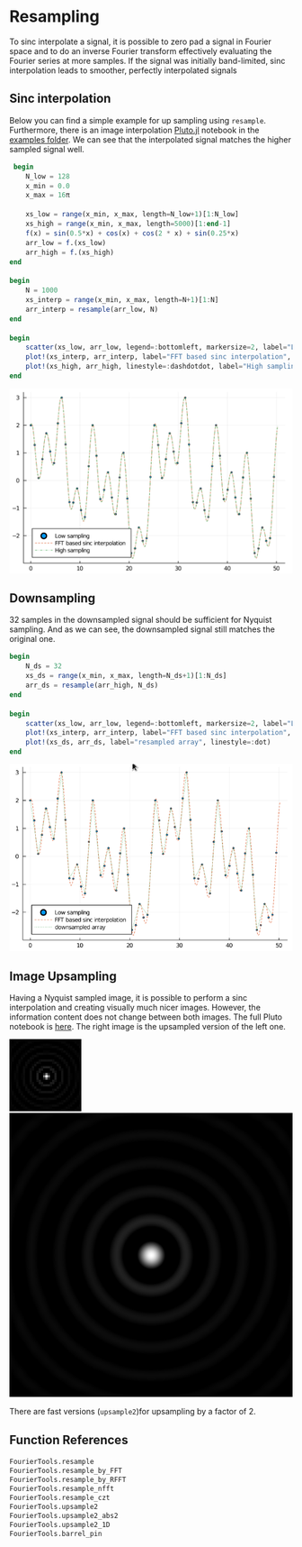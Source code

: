 # Resampling
To sinc interpolate a signal, it is possible to zero pad a signal in Fourier space and to do an inverse Fourier transform effectively
evaluating the Fourier series at more samples.
If the signal was initially band-limited, sinc interpolation leads to smoother, perfectly interpolated signals


## Sinc interpolation
Below you can find a simple example for up sampling using `resample`. 
Furthermore, there is an image interpolation [Pluto.jl](https://github.com/fonsp/Pluto.jl) notebook in the [examples folder](https://github.com/bionanoimaging/FourierTools.jl/tree/main/examples/).
We can see that the interpolated signal matches the higher sampled signal well.
```julia
 begin
	N_low = 128
	x_min = 0.0
	x_max = 16π
	
	xs_low = range(x_min, x_max, length=N_low+1)[1:N_low]
	xs_high = range(x_min, x_max, length=5000)[1:end-1]
	f(x) = sin(0.5*x) + cos(x) + cos(2 * x) + sin(0.25*x)
	arr_low = f.(xs_low)
	arr_high = f.(xs_high)
end

begin
	N = 1000
	xs_interp = range(x_min, x_max, length=N+1)[1:N]
	arr_interp = resample(arr_low, N)
end

begin
	scatter(xs_low, arr_low, legend=:bottomleft, markersize=2, label="Low sampling")
	plot!(xs_interp, arr_interp, label="FFT based sinc interpolation", linestyle=:dash)
	plot!(xs_high, arr_high, linestyle=:dashdotdot, label="High sampling")
end
```

![](assets/1D_resample.png)

## Downsampling
32 samples in the downsampled signal should be sufficient for Nyquist sampling.
And as we can see, the downsampled signal still matches the original one.

```julia
begin
	N_ds = 32
	xs_ds = range(x_min, x_max, length=N_ds+1)[1:N_ds]
	arr_ds = resample(arr_high, N_ds)
end

begin
	scatter(xs_low, arr_low, legend=:bottomleft, markersize=2, label="Low sampling")
	plot!(xs_interp, arr_interp, label="FFT based sinc interpolation", linestyle=:dash)
	plot!(xs_ds, arr_ds, label="resampled array", linestyle=:dot)	
end
```

![](assets/plot_ds.png)



## Image Upsampling
Having a Nyquist sampled image, it is possible to perform a sinc interpolation and creating visually much nicer images.
However, the information content does not change between both images.
The full Pluto notebook is [here](https://github.com/bionanoimaging/FourierTools.jl/tree/main/examples/resample_image.jl).
The right image is the upsampled version of the left one.

![](assets/image_low_res.png)
![](assets/image_high_res.png)

There are fast versions (`upsample2`)for upsampling by a factor of 2.


## Function References
```@docs
FourierTools.resample
FourierTools.resample_by_FFT
FourierTools.resample_by_RFFT
FourierTools.resample_nfft
FourierTools.resample_czt
FourierTools.upsample2
FourierTools.upsample2_abs2
FourierTools.upsample2_1D
FourierTools.barrel_pin
```
